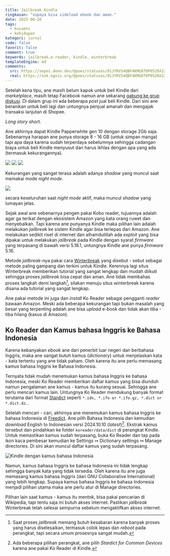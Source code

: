 ```yaml
---
title: Jailbreak Kindle
ringkasan: "supaya bisa sideload ebook dan aman."
date: 2025-06-26
tags:
  - kusaeni
  - kehidupan
kategori: jurnal
code: false
favorit: false
comment: true
keywords: jailbreak,e-reader, kindle, winterbreak
templateEngine: md
comments:
  src: https://sepoi.deno.dev/@poes/statuses/01JYRV54QBF4KMG8T0P05Z6X2Z
  real: https://sok.egois.org/@poes/statuses/01JYRV54QBF4KMG8T0P05Z6X2Z
---
```


Setelah kena tipu, ane masih belum kapok untuk beli Kindle dari _marketplace_, masih tetap Facebook namun ane sekarang [gabung ke grup diskusi](https://www.facebook.com/groups/2673005503023565). Di dalam grup ini ada beberapa _post_ jual beli Kindle. Dari sini ane beranikan untuk beli lagi dan untungnya penjual amanah dan mengajak transaksi lanjutan di Shopee.

_Long story short_.

Ane akhirnya dapat Kindle Papperwhite gen 10 dengan storage 2Gb saja. Sebenarnya harapan ane punya storage 8 - 16 GB (untuk simpan manga) tapi apa daya karena sudah terperdaya sebelumnya sehingga cadangan biaya untuk beli Kindle menyusut dan harus ikhlas dengan apa yang ada (termasuk kekurangannya).

<img src="https://ik.imagekit.io/hjse9uhdjqd/jurnal/kindle/IMG_1466_pGzQh1S4Q.jpeg?updatedAt=1750915358043" />
<img src="https://ik.imagekit.io/hjse9uhdjqd/jurnal/kindle/IMG_1467_QjjBL_Zsc.jpeg?updatedAt=1750915363990" />
<img src="https://ik.imagekit.io/hjse9uhdjqd/jurnal/kindle/IMG_1469_5nedPTtXT.jpeg?updatedAt=1750915354633" />

Kekurangan yang sangat terasa adalah adanya _shadow_ yang muncul saat memakai mode _night mode_.

<img src="https://ik.imagekit.io/hjse9uhdjqd/jurnal/kindle/IMG_1473_WylHV4WXQ.jpeg?updatedAt=1750915362926" />

<p class="sidenote">secara keseluruhan saat <i>night mode</i> aktif, maka muncul <i>shadow</i> yang lumayan jelas.</p>

Sejak awal ane sebenarnya pengen pakai Kobo reader, tujuannya adalah agar ga terikat dengan ekosistem Amazon yang kata orang ruwet dan menyebalkan. Tapi karena ane punyanya Kindle maka pilihan lain adalah melakukan _jailbreak_ ke sistem Kindle agar bisa terlepas dari Amazon. Ane melakukan sedikit riset di internet dan alhamdulillah ada _exploit_ yang bisa dipakai untuk melakukan _jailbreak_ pada Kindle dengan syarat _firmware_ yang terpasang di bawah versi 5.18.1, untungnya Kindle ane punya _firmware_ 5.16.

Metode _jailbreak_-nya pakai cara [Winterbreak](https://kindlemodding.org/jailbreaking/WinterBreak) yang disebut - sebut sebagai metode paling gampang dan terkini untuk Kindle. Kerennya lagi situs Winterbreak memberikan tutorial yang sangat lengkap dan mudah diikuti sehingga proses _jailbreak_ bisa cepat dan aman. Ane tidak membahas proses langkah demi langkah[^1], silakan menuju situs winterbreak karena disana ada tutorial yang sangat lengkap.

Ane pakai metode ini juga dan _install_ Ko Reader sebagai pengganti _reader_ bawaan Amazon. Meski ada beberapa kekurangan tapi bukan masalah yang besar yang terpenting adalah ane bisa _upload_ e-book dan tidak akan tiba - tiba hilang (kasus di Amazon).

## Ko Reader dan Kamus bahasa Inggris ke Bahasa Indonesia

Karena kebanyakan _ebook_ ane dari penerbit luar negeri dan berbahasa Inggris, maka ane sangat butuh kamus (_dictionary_) untuk menjelaskan kata - kata tertentu yang ane tidak paham. Oleh karena itu ane perlu memasang kamus bahasa Inggris ke Bahasa Indonesia.

Ternyata tidak mudah menemukan kamus bahasa Inggris ke bahasa Indonesia, meski Ko Reader memberikan daftar kamus yang bisa diunduh namun pengalaman ane kamus - kamus itu kurang sesuai. Sehingga ane perlu mencari kamus lain. Untungnya Ko Reader mendukung banyak format terutama dari format [Stardict](https://en.wikipedia.org/wiki/StarDict) seperti `*.idx, *.ifo or *.ifo.gz, *.dict or *.dict.dz.`.

Setelah mencari - cari, akhirnya ane menemukan kamus bahasa Inggris ke bahasa Indonesia di [Freedict](https://freedict.org/downloads/). Ane pilih Bahasa Indonesia dan kemudian _download_ English to Indonesian versi 2024.10.10 (_latest_)[^2]. Ekstrak kamus tersebut dan pindahkan ke folder `koreader/data/dict` di perangkat Kindle. Untuk memastikan kamus sudah terpasang, buka Ko Reader dan tap pada ikon kaca pembesar kemudian ke Settings ↣ Dictionary settings ↣ Manage directories. Di sini akan muncul daftar kamus yang sudah terpasang.

![Kindle dengan kamus bahasa Indonesia](https://ik.imagekit.io/hjse9uhdjqd/jurnal/kindle/IMG_1537_3n2bVhpeN.jpeg?updatedAt=1751456181114)

Namun, kamus bahasa Inggris ke bahasa Indonesia ini tidak lengkap sehingga banyak kata yang tidak tersedia. Oleh karena itu ane juga memasang kamus bahasa Inggris (dari GNU Collaborative International) yang lebih lengkap. Supaya kamus bahasa Inggris ke bahasa Indonesia menjadi pilihan utama maka ane perlu atur di Manage directories.

Pilihan lain saat kamus - kamus itu mentok, bisa pakai pencarian di Wikipedia, tapi tentu saja ini butuh akses internet. Pastikan _jailbreak_ Winterbreak telah selesai sempurna sebelum mengaktifkan akses internet.

[^1]: Saat proses _jailbreak_ memang butuh kesabaran karena banyak proses yang harus diselesaikan, termasuk colok lepas dan _reboot_ pada perangkat, tapi secara umum prosesnya sangat mudah.
[^2]: Ada beberapa pilihan perangkat, ane pilih _Stardict for Common Devices_ karena ane pakai Ko Reader di Kindle.
